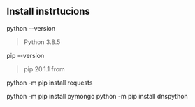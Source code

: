 ## Install instrtucions

python --version
 > Python 3.8.5

pip --version
 > pip 20.1.1 from 

python -m pip install requests

python -m pip install pymongo
python -m pip install dnspython
